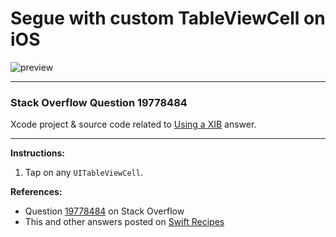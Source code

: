 # Segue with custom TableViewCell on iOS

![preview](https://i.stack.imgur.com/5BKVj.png)

---

### Stack Overflow Question 19778484

Xcode project & source code related to [Using a XIB](https://stackoverflow.com/questions/19778484/segue-not-working-with-custom-tableviewcell/32346270#32346270) answer.

---

**Instructions:**

1. Tap on any `UITableViewCell`.

**References:**

- Question [19778484](https://stackoverflow.com/questions/19778484) on Stack Overflow
- This and other answers posted on [Swift Recipes](http://swiftarchitect.com/recipes/)

